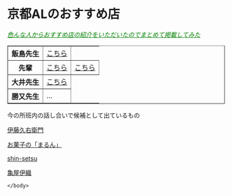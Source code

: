 <html lang="ja">
<head>
<meta charset="utf-8">
<title>京都ALのおすすめ店</title>
</head>
<body>
<h1>京都ALのおすすめ店</h1>
    <p><font color="green"><em><u>色んな人からおすすめ店の紹介をいただいたのでまとめて掲載してみた</u></em></font></p>
    <table border="1">
<tr><th>飯島先生</th><td><a href="https://tasuki.pass-the-baton.com/">こちら</a></td> </tr>
        <tr><th>先輩</th><td><a href="https://www.create-restaurants.co.jp/shop/index.php?controller=FrontCrShop&action=shop_show&id=1106">こちら</a></td><td><a href="http://yatuhasian.jp/">こちら</a></td></tr>
        <tr><th>大井先生</th><td><a href="https://umezono-kyoto.com/">こちら</a></td></tr>
        <tr><th>勝又先生</th><td>…</td></tr>
</table>
<p>今の所班内の話し合いで候補として出ているもの</p>
    <p><a href="https://www.itohkyuemon.co.jp/">伊藤久右衛門</a></p>
    <p><a href="https://www.maisendo.co.jp/marun.html">お菓子の「まるん」</a></p>
    <p><a href="https://shin-setsu.business.site/">shin-setsu</a></p>
    <p><a href="http://www.kyomeibutuhyakumikai.jp/shop/kameyaiori.html">亀屋伊織</a></p>

    
    </body>

